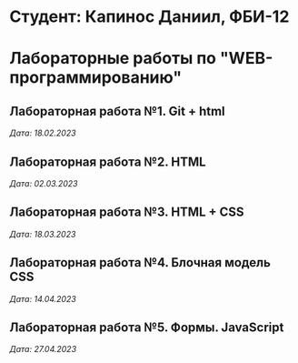 # Студент: Капинос Даниил, ФБИ-12

# Лабораторные работы по "WEB-программированию"

## Лабораторная работа №1. Git + html

*Дата: 18.02.2023*

## Лабораторная работа №2. HTML

*Дата: 02.03.2023*

## Лабораторная работа №3. HTML + CSS

*Дата: 18.03.2023*

## Лабораторная работа №4. Блочная модель CSS

*Дата: 14.04.2023*

## Лабораторная работа №5. Формы. JavaScript

*Дата: 27.04.2023*